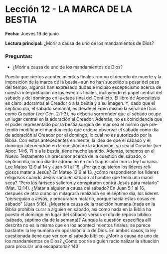 # Lección 12 - LA MARCA DE LA BESTIA

**Fecha:** Jueves 19 de junio

**Lectura principal:** ¿Morir a causa de uno de los mandamientos de Dios?

### Preguntas:
- ¿Morir a causa de uno de los mandamientos de Dios?

Puesto que ciertos acontecimientos finales –como el decreto de muerte y la imposición de la marca de la bestia– aún no han sucedido a pesar del paso del tiempo, algunos han expresado dudas e incluso escepticismo acerca de nuestra interpretación de los eventos finales, incluyendo el papel central del sábado y del domingo en la etapa final del Conflicto. El libro de Apocalipsis es claro: adoramos al Creador o a la bestia y a su imagen. Y, dado que el séptimo día, el sábado semanal, es desde el Edén mismo la señal de Dios como Creador (ver Gén. 2:1-3), no debería sorprender que el sábado ocupe un lugar central en la adoración al Creador. Además, no es coincidencia que el poder representado por la bestia surgida del mar sea el mismo que pre­ tendió modificar el mandamiento que ordena observar el sábado como día de adoración al Creador por el domingo, lo cual no es autorizado por la Biblia. Con estos antecedentes en mente, la idea de que el sábado y el domingo intervendrán en la cuestión de la adoración, ya sea al Creador (ver Apoc. 14:6, 7) o a la bestia, tiene mucho sentido. Además, tenemos en el Nuevo Testamento un precursor acerca de la cuestión del sábado, o séptimo día, como día de adoración en con­ traposición con la ley humana. Lee Mateo 12:9 al 14 y Juan 5:1 al 16. ¿Por qué quisieron los líderes reli­ giosos matar a Jesús? En Mateo 12:9 al 13, ¿cómo respondieron los líderes religiosos cuando Jesús sanó en sábado al hombre que tenía una mano seca? “Pero los fariseos salieron y conspiraron contra Jesús para matarlo” (Mat. 12:14). ¿Matar a alguien a causa del sábado? En Juan 5:1 al 16, después de otra curación milagrosa realizada en el séptimo día, los líderes “perseguían a Jesús, y procuraban matarlo, porque hacía estas cosas en sábado” (Juan 5:16). ¿Muerte a causa de la tradición humana (nada en la Biblia prohibía curar a alguien en sábado, así como nada en la Biblia ha puesto el domingo en lugar del sábado) versus el día de reposo bíblico (sábado, séptimo día de la semana)? Aunque la cuestión específica allí descrita no es la misma que en los aconteci­ mientos finales, se parece bastante: la ley humana en oposición a la de Dios. En ambos casos, la ley cuestionada tiene que ver con el sábado bíblico. ¿Morir a causa de uno de los mandamientos de Dios? ¿Cómo podría alguien racio­ nalizar la situación para procurar una escapatoria? 143